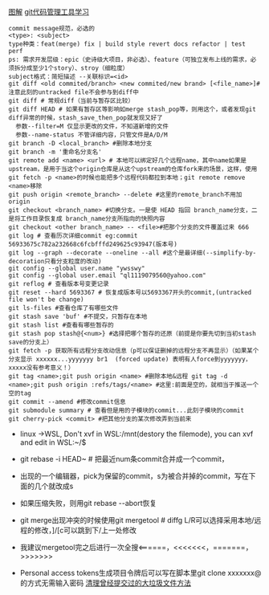 [图解](https://images2015.cnblogs.com/blog/809218/201606/809218-20160604213832164-1203726937.png)
[git代码管理工具学习](https://git-scm.com/book/zh/v2)
```
commit message规范，必选的
<type>: <subject>
type种类：feat(merge) fix | build style revert docs refactor | test perf
ps: 需求开发层级：epic（史诗级大项目，非必选）、feature（可独立发布上线的需求，必须拆分成至少1个story）、stroy（细粒度）
subject格式：简短描述 --关联标识=<id>
git diff <old commited/branch> <new commited/new brand> [<file_name>]#注意此刻的untracked file不会参与到diff中
git diff # 常规diff（当前与暂存区比较）
git diff HEAD # 如果有暂存区等影响如merge stash_pop等，则用这个，或者发现git diff异常的时候，stash_save_then_pop就发现又好了
  参数--filter=M 仅显示更改的文件，不知道新增的文件
  参数--name-status 不管详细内容，只管文件是A/D/M
git branch -D <local_branch> #删除本地分支
git branch -m '重命名分支名'
git remote add <name> <url> # 本地可以绑定好几个远程name，其中name如果是upstream，是用于当这个origin仓库是从这个upstream的仓库fork来的场景，这样，使用git fetch -p <name>的时候也能把多个远程代码都拉到本地；git remote remove <name>移除
git push origin <remote_branch> --delete #这里的remote_branch不用加origin
git checkout <branch_name> #切换分支。一是使 HEAD 指回 branch_name分支，二是将工作目录恢复成 branch_name分支所指向的快照内容
git checkout <other branch_name> -- <file>#把那个分支的文件覆盖过来 666
git log # 查看历次详细commit eg:commit 56933675c782a232668c6fcbfffd249625c93947(版本号)
git log --graph --decorate --oneline --all #这个是最详细(--simplify-by-decoration只看分支粒度的改动)
git config --global user.name "ywsswy"
git config --global user.email "ql1119079560@yahoo.com"
git reflog # 查看版本号变更记录
git reset --hard 5693367 # 恢复成版本号以5693367开头的commit,(untracked file won't be change)
git ls-files #查看仓库了有哪些文件
git stash save 'buf' #不提交，只暂存在本地
git stash list #查看有哪些暂存的
git stash pop stash@{<num>} #选择把哪个暂存的还原（前提是你要先切到当初stash save的分支上）
git fetch -p 获取所有远程分支改动信息（p可以保证删掉的远程分支不再显示）（如果某个分支显示 xxxxxx...yyyyyyy br1  (forced update) 表明有人force到yyyyyyy，xxxxx没有参考意义！）
git tag <name>;git push origin <name> #删除本地&远程 git tag -d <name>;git push origin :refs/tags/<name> #这里:前面是空的，就相当于推送一个空的tag
git commit --amend #修改commit信息
git submodule summary # 查看但是用的子模块的commit...此刻子模块的commit
git cherry-pick <commit> #把其他分支的某次修改弄到当前来
```
- linux ->WSL, Don't xvf in WSL:/mnt(destory the filemode), you can xvf and edit in WSL:~/$
- git rebase -i HEAD~<num> # 把最近num条commit合并成一个commit，
- 出现的一个编辑器，pick为保留的commit，s为被合并掉的commit，写在下面的几个就改成s
- 如果压缩失败，则用git rebase --abort恢复
- git merge出现冲突的时候使用git mergetool # diffg L/R可以选择采用本地/远程的修改，]/[c可以跳到下/上一处修改
- 我建议mergetool完之后进行一次全搜<======，<<<<<<<，=======，>>>>>>>

- Personal access tokens生成项目令牌后可以写在脚本里git clone xxxxxxx<tokens>@<git-path> <branch>的方式无需输入密码
[清理曾经提交过的大垃圾文件方法](https://www.cnblogs.com/qinghe123/p/13230392.html?utm_source=tuicool)
